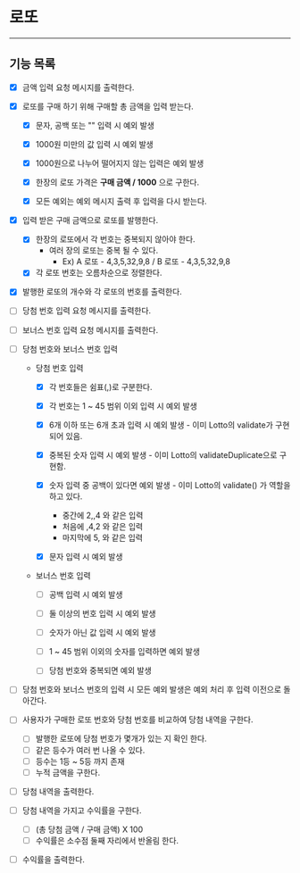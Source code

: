 # 로또

----

## 기능 목록

- [X] 금액 입력 요청 메시지를 출력한다.
- [X] 로또를 구매 하기 위해 구매할 총 금액을 입력 받는다.
  - [X] 문자, 공백 또는 "" 입력 시 예외 발생
  - [X] 1000원 미만의 값 입력 시 예외 발생
  - [X] 1000원으로 나누어 떨어지지 않는 입력은 예외 발생
  - [X] 한장의 로또 가격은 **구매 금액 / 1000** 으로 구한다.
  - [X] 모든 예외는 예외 메시지 출력 후 입력을 다시 받는다.


- [X] 입력 받은 구매 금액으로 로또를 발행한다.
  - [X] 한장의 로또에서 각 번호는 중복되지 않아야 한다.
    - 여러 장의 로또는 중복 될 수 있다.
      - Ex) A 로또 - 4,3,5,32,9,8 / B 로또 - 4,3,5,32,9,8
  - [X] 각 로또 번호는 오름차순으로 정렬한다.

- [X] 발행한 로또의 개수와 각 로또의 번호를 출력한다.


- [ ] 당첨 번호 입력 요청 메시지를 출력한다.
- [ ] 보너스 번호 입력 요청 메시지를 출력한다.

- [ ] 당첨 번호와 보너스 번호 입력
  - 당첨 번호 입력
    - [X] 각 번호들은 쉼표(,)로 구분한다.
    - [X] 각 번호는 1 ~ 45 범위 이외 입력 시 예외 발생
    - [X] 6개 이하 또는 6개 초과 입력 시 예외 발생 - 이미 Lotto의 validate가 구현되어 있음.
    - [X] 중복된 숫자 입력 시 예외 발생 - 이미 Lotto의 validateDuplicate으로 구현함.
    - [X] 숫자 입력 중 공백이 있다면 예외 발생 - 이미 Lotto의 validate() 가 역할을 하고 있다.
      - 중간에 2,,4 와 같은 입력
      - 처음에 ,4,2 와 같은 입력
      - 마지막에 5, 와 같은 입력
    - [X] 문자 입력 시 예외 발생


  - 보너스 번호 입력
    - [ ] 공백 입력 시 예외 발생
    - [ ] 둘 이상의 번호 입력 시 예외 발생
    - [ ] 숫자가 아닌 값 입력 시 예외 발생
    - [ ] 1 ~ 45 범위 이외의 숫자를 입력하면 예외 발생
    - [ ] 당첨 번호와 중복되면 예외 발생


- [ ] 당첨 번호와 보너스 번호의 입력 시 모든 예외 발생은 예외 처리 후 입력 이전으로 돌아간다.

  
- [ ] 사용자가 구매한 로또 번호와 당첨 번호를 비교하여 당첨 내역을 구한다.
  - [ ] 발행한 로또에 당첨 번호가 몇개가 있는 지 확인 한다.
  - [ ] 같은 등수가 여러 번 나올 수 있다.
  - [ ] 등수는 1등 ~ 5등 까지 존재
  - [ ] 누적 금액을 구한다.
- [ ] 당첨 내역을 출력한다.


- [ ] 당첨 내역을 가지고 수익률을 구한다.
  - [ ] (총 당첨 금액 / 구매 금액) X 100
  - [ ] 수익률은 소수점 둘째 자리에서 반올림 한다.
- [ ] 수익률을 출력한다.